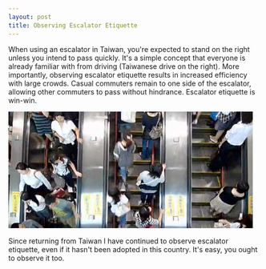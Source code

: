 ```yaml
---
layout: post
title: Observing Escalator Etiquette
---
```


When using an escalator in Taiwan, you're expected to stand on the right unless you intend to pass quickly. It's a simple concept that everyone is already familiar with from driving (Taiwanese drive on the right). More importantly, observing escalator etiquette results in increased efficiency with large crowds. Casual commuters remain to one side of the escalator, allowing other commuters to pass  without hindrance. Escalator etiquette is win-win.

[![](/images/posts/2009-08-15-observing-escalator-etiquette/escalator_redux.jpg)](http://www.flickr.com/photos/poagao/3611570404/ )

Since returning from Taiwan I have continued to observe escalator etiquette, even if it hasn't been adopted in this country. It's easy, you ought to observe it too.
